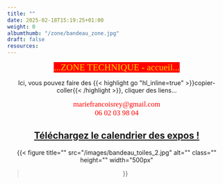 ```yaml
---
title: ""
date: 2025-02-18T15:19:25+01:00
weight: 0
albumthumb: "/zone/bandeau_zone.jpg"
draft: false
resources:
---
```

<center>

<span  style="background-color:red; color:#ffd700; 
           font-size:150%;font-family:verdana;">
           ...ZONE TECHNIQUE - accueil...</span>

Ici, vous pouvez faire des {{< highlight go "hl_inline=true" >}}copier-coller{{< /highlight >}}, cliquer des liens...
<br>

<span style="color:red;font-size:120%;font-family:verdana;">mariefrancoisrey</span>*<span style="color:red;font-size:120%;font-family:verdana;">@</span>*<span style="color:red;font-size:120%;font-family:verdana;">gmail.com</span> <br>
<span style="color:red;font-size:120%;font-family:verdana;">06 02 03 98 04</span>

## [Téléchargez le calendrier des expos !](telechargement/calendrier-expos-Francoise-2025.pdf)<br>

{{< figure
  title=""
  src="/images/bandeau_toiles_2.jpg"
  alt="" 
  class=""
  height=""
  width="500px"
>}}

</center>
<br>

